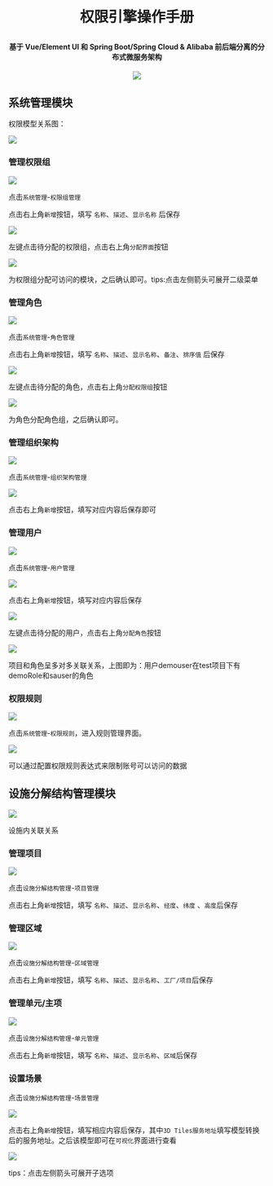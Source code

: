 <h1 align="center" style="margin: 30px 0 30px; font-weight: bold;">权限引擎操作手册</h1>
<h4 align="center">基于 Vue/Element UI 和 Spring Boot/Spring Cloud & Alibaba 前后端分离的分布式微服务架构</h4>
<p align="center">
    <a href="http://imc.smartsolutions.com.cn/login"></a>
    <a href="http://imc.smartsolutions.com.cn/login"><img src="https://img.shields.io/badge/IMC-v3.5.0-brightgreen.svg"></a>	
</p>

## 系统管理模块

权限模型关系图：

![](../img/权限关系.png)

### 管理权限组

![](../img/权限组入口.png)

点击`系统管理`-`权限组管理`

点击右上角`新增`按钮，填写 `名称`、`描述`、`显示名称` 后保存

![](../img/权限组分配界面.png)

左键点击待分配的权限组，点击右上角`分配界面`按钮

![](../img/权限组分配界面1.png)

为权限组分配可访问的模块，之后确认即可。tips:点击左侧箭头可展开二级菜单

### 管理角色

![](../img/角色管理入口.png)

点击`系统管理`-`角色管理`

点击右上角`新增`按钮，填写 `名称`、`描述`、`显示名称`、`备注`、`排序值` 后保存

![](../img/分配权限组.png)

左键点击待分配的角色，点击右上角`分配权限组`按钮

![](../img/分配权限组1.png)

为角色分配角色组，之后确认即可。

### 管理组织架构

![](../img/组织架构入口.png)

点击`系统管理`-`组织架构管理`

![](../img/新增组织.png)

点击右上角`新增`按钮，填写对应内容后保存即可

### 管理用户

![](../img/用户管理入口.png)

点击`系统管理`-`用户管理`

![](../img/新增用户.png)

点击右上角`新增`按钮，填写对应内容后保存

![](../img/分配角色.png)

左键点击待分配的用户，点击右上角`分配角色`按钮

![](../img/分配角色1.png)

项目和角色呈多对多关联关系，上图即为：用户demouser在test项目下有demoRole和sauser的角色

### 权限规则

![](../img/权限规则.png)

点击`系统管理`-`权限规则`，进入规则管理界面。

![](../img/权限规则2.png)

可以通过配置权限规则表达式来限制账号可以访问的数据

## 设施分解结构管理模块

![](../img/设施分解关系.png)

设施内关联关系

### 管理项目

![](../img/项目管理入口.png)

点击`设施分解结构管理`-`项目管理`

点击右上角`新增`按钮，填写 `名称`、`描述`、`显示名称`、`经度`、`纬度` 、`高度`后保存    

### 管理区域

![](../img/区域管理入口.png)

点击`设施分解结构管理`-`区域管理`

点击右上角`新增`按钮，填写 `名称`、`描述`、`显示名称`、`工厂/项目`后保存

### 管理单元/主项

![](../img/单元管理.png)

点击`设施分解结构管理`-`单元管理`

点击右上角`新增`按钮，填写 `名称`、`描述`、`显示名称`、`区域`后保存

### 设置场景

点击`设施分解结构管理`-`场景管理`

![](../img/新增场景.png)

点击右上角`新增`按钮，填写相应内容后保存，其中`3D Tiles服务地址`填写模型转换后的服务地址。之后该模型即可在`可视化`界面进行查看

![](../img/设施选项.png)

tips：点击左侧箭头可展开子选项